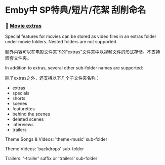 # Emby中 SP特典/短片/花絮 刮削命名

### 🌟 [Movie extras](https://emby.media/support/articles/Movie-Naming.html#movie-extras)

Special features for movies can be stored as video files in an extras folder under movie folders. Nested folders are not supported.

额外内容可以在电影文件夹下的“extras”文件夹中以视频文件的形式存储。不支持嵌套文件夹。

In addition to extras, several other sub-folder names are supported:


除了extras之外，还支持以下几个子文件夹名称：

  * extras
  * specials
  * shorts
  * scenes
  * featurettes
  * behind the scenes
  * deleted scenes
  * interviews
  * trailers

Theme Songs & Videos: 'theme-music' sub-folder

Theme Videos: 'backdrops' sub-folder

Trailers: '-trailer' suffix or 'trailers' sub-folder
